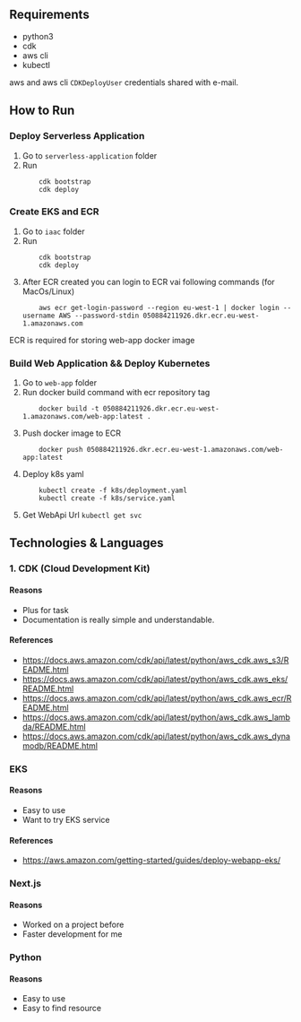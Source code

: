 ## Requirements

* python3
* cdk
* aws cli
* kubectl

aws and aws cli `CDKDeployUser` credentials shared with e-mail.

## How to Run

### Deploy Serverless Application
1. Go to `serverless-application` folder
2. Run
    ```
        cdk bootstrap
        cdk deploy
    ```

### Create EKS and ECR
1. Go to `iaac` folder
2. Run 
    ```
        cdk bootstrap
        cdk deploy
    ```
3. After ECR created you can login to ECR vai following commands (for MacOs/Linux)
    ```
        aws ecr get-login-password --region eu-west-1 | docker login --username AWS --password-stdin 050884211926.dkr.ecr.eu-west-1.amazonaws.com
    ```
ECR is required for storing web-app docker image  

### Build Web Application && Deploy Kubernetes
1. Go to `web-app` folder
2. Run docker build command with ecr repository tag
    ```
        docker build -t 050884211926.dkr.ecr.eu-west-1.amazonaws.com/web-app:latest .
    ```
3. Push docker image to ECR
    ```
        docker push 050884211926.dkr.ecr.eu-west-1.amazonaws.com/web-app:latest
    ```
4. Deploy k8s yaml
    ```
        kubectl create -f k8s/deployment.yaml
        kubectl create -f k8s/service.yaml
    ```
5. Get WebApi Url
    `kubectl get svc`



## Technologies & Languages

### 1. CDK (Cloud Development Kit)
#### Reasons
* Plus for task 
* Documentation is really simple and understandable.
#### References
* https://docs.aws.amazon.com/cdk/api/latest/python/aws_cdk.aws_s3/README.html
* https://docs.aws.amazon.com/cdk/api/latest/python/aws_cdk.aws_eks/README.html
* https://docs.aws.amazon.com/cdk/api/latest/python/aws_cdk.aws_ecr/README.html
* https://docs.aws.amazon.com/cdk/api/latest/python/aws_cdk.aws_lambda/README.html
* https://docs.aws.amazon.com/cdk/api/latest/python/aws_cdk.aws_dynamodb/README.html

### EKS
#### Reasons
* Easy to use
* Want to try EKS service
#### References
* https://aws.amazon.com/getting-started/guides/deploy-webapp-eks/

### Next.js
#### Reasons
* Worked on a project before
* Faster development for me

### Python
#### Reasons
* Easy to use 
* Easy to find resource

    
    